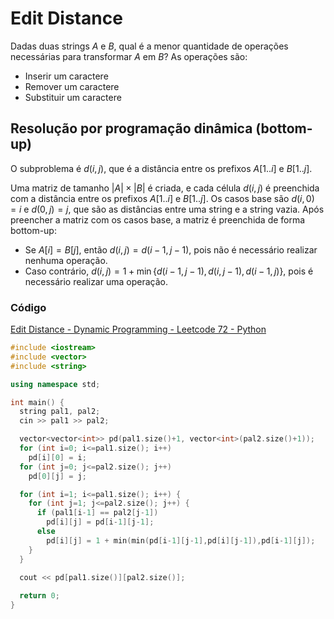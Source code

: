 # Edit Distance

Dadas duas strings $A$ e $B$, qual é a menor quantidade de operações necessárias para transformar $A$ em $B$?
As operações são:
- Inserir um caractere
- Remover um caractere
- Substituir um caractere

## Resolução por programação dinâmica (bottom-up)

O subproblema é $d(i,j)$, que é a distância entre os prefixos $A[1..i]$ e $B[1..j]$.

Uma matriz de tamanho $|A| \times |B|$ é criada, e cada célula $d(i,j)$ é preenchida com a distância entre os prefixos $A[1..i]$ e $B[1..j]$.
Os casos base são $d(i,0) = i$ e $d(0,j) = j$, que são as distâncias entre uma string e a string vazia.
Após preencher a matriz com os casos base, a matriz é preenchida de forma bottom-up:
- Se $A[i] = B[j]$, então $d(i,j) = d(i-1,j-1)$, pois não é necessário realizar nenhuma operação.
- Caso contrário, $d(i,j) = 1 + \min\{d(i-1,j-1), d(i,j-1), d(i-1,j)\}$, pois é necessário realizar uma operação.


### Código
[Edit Distance - Dynamic Programming - Leetcode 72 - Python](https://youtu.be/XYi2-LPrwm4?feature=shared)

```cpp
#include <iostream>
#include <vector>
#include <string>

using namespace std;

int main() {
  string pal1, pal2;
  cin >> pal1 >> pal2;

  vector<vector<int>> pd(pal1.size()+1, vector<int>(pal2.size()+1));
  for (int i=0; i<=pal1.size(); i++)
    pd[i][0] = i;
  for (int j=0; j<=pal2.size(); j++)
    pd[0][j] = j;

  for (int i=1; i<=pal1.size(); i++) {
    for (int j=1; j<=pal2.size(); j++) {
      if (pal1[i-1] == pal2[j-1])
        pd[i][j] = pd[i-1][j-1];
      else
        pd[i][j] = 1 + min(min(pd[i-1][j-1],pd[i][j-1]),pd[i-1][j]);
    }
  }
  
  cout << pd[pal1.size()][pal2.size()];

  return 0;
}
```